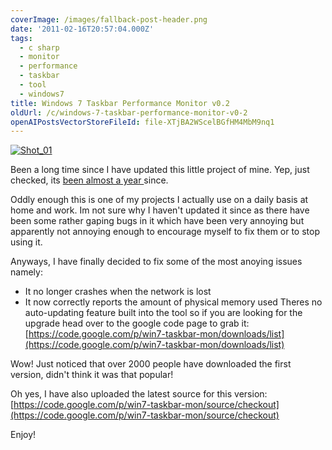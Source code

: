 ```yaml
---
coverImage: /images/fallback-post-header.png
date: '2011-02-16T20:57:04.000Z'
tags:
  - c sharp
  - monitor
  - performance
  - taskbar
  - tool
  - windows7
title: Windows 7 Taskbar Performance Monitor v0.2
oldUrl: /c/windows-7-taskbar-performance-monitor-v0-2
openAIPostsVectorStoreFileId: file-XTjBA2WScelBGfHM4MbM9nq1
---
```


[![](/wp-content/uploads/2011/02/Shot_01.png "Shot_01")](/wp-content/uploads/2011/02/Shot_01.png)

Been a long time since I have updated this little project of mine. Yep, just checked, its [been almost a year ](/posts/windows-7-taskbar-monitor/)since.

<!-- more -->

Oddly enough this is one of my projects I actually use on a daily basis at home and work. Im not sure why I haven't updated it since as there have been some rather gaping bugs in it which have been very annoying but apparently not annoying enough to encourage myself to fix them or to stop using it.

Anyways, I have finally decided to fix some of the most anoying issues namely:

- It no longer crashes when the network is lost
- It now correctly reports the amount of physical memory used
  Theres no auto-updating feature built into the tool so if you are looking for the upgrade head over to the google code page to grab it: [https://code.google.com/p/win7-taskbar-mon/downloads/list](https://code.google.com/p/win7-taskbar-mon/downloads/list)

Wow! Just noticed that over 2000 people have downloaded the first version, didn't think it was that popular!

Oh yes, I have also uploaded the latest source for this version: [https://code.google.com/p/win7-taskbar-mon/source/checkout](https://code.google.com/p/win7-taskbar-mon/source/checkout)

Enjoy!
